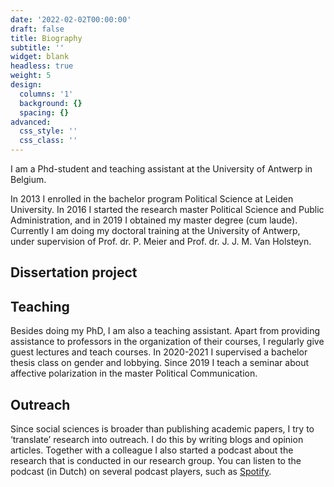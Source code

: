 ```yaml
---
date: '2022-02-02T00:00:00'
draft: false
title: Biography
subtitle: ''
widget: blank
headless: true
weight: 5
design:
  columns: '1'
  background: {}
  spacing: {}
advanced:
  css_style: ''
  css_class: ''
---
```


I am a Phd-student and teaching assistant at the University of Antwerp in Belgium. 

In 2013 I enrolled in the bachelor program Political Science at Leiden University. In 2016 I started the research master Political Science and Public Administration, and in 2019 I obtained my master degree (cum laude). Currently I am doing my doctoral training at the University of Antwerp, under supervision of Prof. dr. P. Meier and Prof. dr. J. J. M. Van Holsteyn.

## Dissertation project


## Teaching
Besides doing my PhD, I am also a teaching assistant. Apart from providing assistance to professors in the organization of their courses, I regularly give guest lectures and teach courses. In 2020-2021 I supervised a bachelor thesis class on gender and lobbying. Since 2019 I teach a seminar about affective polarization in the master Political Communication. 

## Outreach
Since social sciences is broader than publishing academic papers, I try to ‘translate’ research into outreach. I do this by writing blogs and opinion articles. Together with a colleague I also started a podcast about the research that is conducted in our research group. You can listen to the podcast (in Dutch) on several podcast players, such as [Spotify]('https://open.spotify.com/show/5Zcl08yq5dCD9lnIjATF5x?si=3c4326e136ba4e8a' 'Go to Spotify'). 

